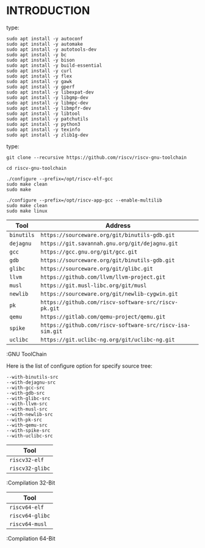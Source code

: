 # INTRODUCTION

type:

```
sudo apt install -y autoconf
sudo apt install -y automake
sudo apt install -y autotools-dev
sudo apt install -y bc
sudo apt install -y bison
sudo apt install -y build-essential
sudo apt install -y curl
sudo apt install -y flex
sudo apt install -y gawk
sudo apt install -y gperf
sudo apt install -y libexpat-dev
sudo apt install -y libgmp-dev
sudo apt install -y libmpc-dev
sudo apt install -y libmpfr-dev
sudo apt install -y libtool
sudo apt install -y patchutils
sudo apt install -y python3
sudo apt install -y texinfo
sudo apt install -y zlib1g-dev
```

type:

```
git clone --recursive https://github.com/riscv/riscv-gnu-toolchain

cd riscv-gnu-toolchain

./configure --prefix=/opt/riscv-elf-gcc
sudo make clean
sudo make

./configure --prefix=/opt/riscv-app-gcc --enable-multilib
sudo make clean
sudo make linux
```

| Tool       | Address                                                   |
|------------|-----------------------------------------------------------|
| `binutils` | `https://sourceware.org/git/binutils-gdb.git`             |
| `dejagnu`  | `https://git.savannah.gnu.org/git/dejagnu.git`            |
| `gcc`      | `https://gcc.gnu.org/git/gcc.git`                         |
| `gdb`      | `https://sourceware.org/git/binutils-gdb.git`             |
| `glibc`    | `https://sourceware.org/git/glibc.git`                    |
| `llvm`     | `https://github.com/llvm/llvm-project.git`                |
| `musl`     | `https://git.musl-libc.org/git/musl`                      |
| `newlib`   | `https://sourceware.org/git/newlib-cygwin.git`            |
| `pk`       | `https://github.com/riscv-software-src/riscv-pk.git`      |
| `qemu`     | `https://gitlab.com/qemu-project/qemu.git`                |
| `spike`    | `https://github.com/riscv-software-src/riscv-isa-sim.git` |
| `uclibc`   | `https://git.uclibc-ng.org/git/uclibc-ng.git`             |

:GNU ToolChain

Here is the list of configure option for specify source tree:

    --with-binutils-src
    --with-dejagnu-src
    --with-gcc-src
    --with-gdb-src
    --with-glibc-src
    --with-llvm-src
    --with-musl-src
    --with-newlib-src
    --with-pk-src
    --with-qemu-src
    --with-spike-src
    --with-uclibc-src

| Tool            |
|-----------------|
| `riscv32-elf`   |
| `riscv32-glibc` |

:Compilation 32-Bit

| Tool            |
|-----------------|
| `riscv64-elf`   |
| `riscv64-glibc` |
| `riscv64-musl`  |

:Compilation 64-Bit
